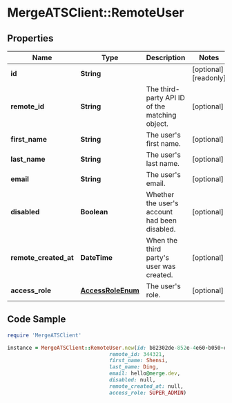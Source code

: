 # MergeATSClient::RemoteUser

## Properties

Name | Type | Description | Notes
------------ | ------------- | ------------- | -------------
**id** | **String** |  | [optional] [readonly] 
**remote_id** | **String** | The third-party API ID of the matching object. | [optional] 
**first_name** | **String** | The user&#39;s first name. | [optional] 
**last_name** | **String** | The user&#39;s last name. | [optional] 
**email** | **String** | The user&#39;s email. | [optional] 
**disabled** | **Boolean** | Whether the user&#39;s account had been disabled. | [optional] 
**remote_created_at** | **DateTime** | When the third party&#39;s user was created. | [optional] 
**access_role** | [**AccessRoleEnum**](AccessRoleEnum.md) | The user&#39;s role. | [optional] 

## Code Sample

```ruby
require 'MergeATSClient'

instance = MergeATSClient::RemoteUser.new(id: b82302de-852e-4e60-b050-edf9da3b7c02,
                                 remote_id: 344321,
                                 first_name: Shensi,
                                 last_name: Ding,
                                 email: hello@merge.dev,
                                 disabled: null,
                                 remote_created_at: null,
                                 access_role: SUPER_ADMIN)
```


